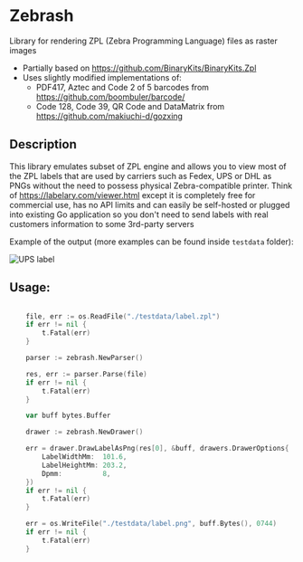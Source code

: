 # Zebrash

Library for rendering ZPL (Zebra Programming Language) files as raster images

- Partially based on https://github.com/BinaryKits/BinaryKits.Zpl
- Uses slightly modified implementations of:
	- PDF417, Aztec and Code 2 of 5 barcodes from https://github.com/boombuler/barcode/
	- Code 128, Code 39, QR Code and DataMatrix from https://github.com/makiuchi-d/gozxing

## Description

This library emulates subset of ZPL engine and allows you to view most of the ZPL labels that are used by carriers such as Fedex, UPS or DHL as PNGs without the need to possess physical Zebra-compatible printer.
Think of https://labelary.com/viewer.html except it is completely free for commercial use, has no API limits and can easily be self-hosted or plugged into existing Go application so you don't need to send labels with real customers information to some 3rd-party servers

Example of the output (more examples can be found inside `testdata` folder):

![UPS label](testdata/ups.png)


## Usage:

```go

	file, err := os.ReadFile("./testdata/label.zpl")
	if err != nil {
		t.Fatal(err)
	}

	parser := zebrash.NewParser()

	res, err := parser.Parse(file)
	if err != nil {
		t.Fatal(err)
	}

	var buff bytes.Buffer

	drawer := zebrash.NewDrawer()

	err = drawer.DrawLabelAsPng(res[0], &buff, drawers.DrawerOptions{
		LabelWidthMm:  101.6,
		LabelHeightMm: 203.2,
		Dpmm:          8,
	})
	if err != nil {
		t.Fatal(err)
	}

	err = os.WriteFile("./testdata/label.png", buff.Bytes(), 0744)
	if err != nil {
		t.Fatal(err)
	}

```